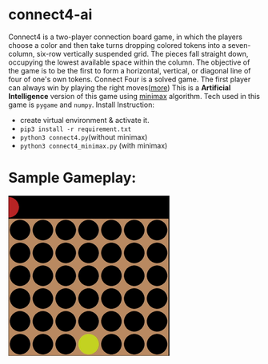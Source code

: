 # connect4-ai

Connect4 is a two-player connection board game, in which the players choose a color and then take turns dropping colored tokens into a seven-column, six-row vertically suspended grid. The pieces fall straight down, occupying the lowest available space within the column. The objective of the game is to be the first to form a horizontal, vertical, or diagonal line of four of one's own tokens. Connect Four is a solved game. The first player can always win by playing the right moves([more](https://en.wikipedia.org/wiki/Connect_Four))
This is a **Artificial Intelligence** version of this game using [minimax](https://www.geeksforgeeks.org/minimax-algorithm-in-game-theory-set-1-introduction/) algorithm. Tech used in this game is `pygame` and `numpy`.
Install Instruction:

- create virtual environment & activate it.
- `pip3 install -r requirement.txt`
- `python3 connect4.py`(without minimax)
- `python3 connect4_minimax.py` (with minimax)

# Sample Gameplay:

![image](/asset/asset1.gif)
